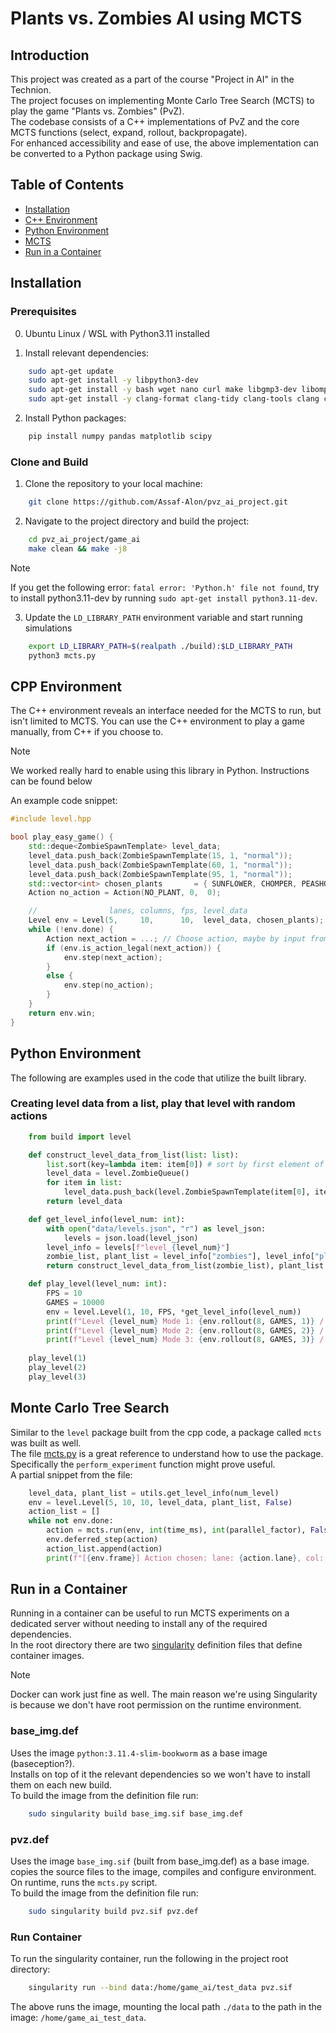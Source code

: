 # Plants vs. Zombies AI using MCTS

## Introduction
This project was created as a part of the course "Project in AI" in the Technion.  
The project focuses on implementing Monte Carlo Tree Search (MCTS) to play the game "Plants vs. Zombies" (PvZ).  
The codebase consists of a C++ implementations of PvZ and the core MCTS functions (select, expand, rollout, backpropagate).  
For enhanced accessibility and ease of use, the above implementation can be converted to a Python package using Swig.


## Table of Contents

- [Installation](#installation)
- [C++ Environment](#cpp-environment)
- [Python Environment](#python-environment)
- [MCTS](#monte-carlo-tree-search)
- [Run in a Container](#run-in-a-container)

## Installation

### Prerequisites

0. Ubuntu Linux / WSL with Python3.11 installed

1. Install relevant dependencies:
```bash
    sudo apt-get update
    sudo apt-get install -y libpython3-dev
    sudo apt-get install -y bash wget nano curl make libgmp3-dev libomp-dev tree swig
    sudo apt-get install -y clang-format clang-tidy clang-tools clang clangd libc++-dev libc++1 libc++abi-dev libc++abi1 libclang-dev libclang1 liblldb-dev libllvm-ocaml-dev libomp-dev libomp5 lld lldb llvm-dev llvm-runtime llvm python3-clang
```

2. Install Python packages:
```bash
    pip install numpy pandas matplotlib scipy
```

### Clone and Build

1. Clone the repository to your local machine:

```bash
    git clone https://github.com/Assaf-Alon/pvz_ai_project.git
```

2. Navigate to the project directory and build the project:
```bash
    cd pvz_ai_project/game_ai
    make clean && make -j8
```

> [!NOTE]  
> If you get the following error: `fatal error: 'Python.h' file not found`, try to install python3.11-dev by running `sudo apt-get install python3.11-dev`.

3. Update the `LD_LIBRARY_PATH` environment variable and start running simulations
```bash
    export LD_LIBRARY_PATH=$(realpath ./build):$LD_LIBRARY_PATH
    python3 mcts.py
```

## CPP Environment
The C++ environment reveals an interface needed for the MCTS to run, but isn't limited to MCTS.
You can use the C++ environment to play a game manually, from C++ if you choose to.
> [!NOTE]
> We worked really hard to enable using this library in Python. Instructions can be found below

An example code snippet:  
```cpp
#include level.hpp

bool play_easy_game() {
    std::deque<ZombieSpawnTemplate> level_data;
    level_data.push_back(ZombieSpawnTemplate(15, 1, "normal"));
    level_data.push_back(ZombieSpawnTemplate(60, 1, "normal"));
    level_data.push_back(ZombieSpawnTemplate(95, 1, "normal"));
    std::vector<int> chosen_plants       = { SUNFLOWER, CHOMPER, PEASHOOTER, POTATOMINE };
    Action no_action = Action(NO_PLANT, 0,  0);

    //                lanes, columns, fps, level_data
    Level env = Level(5,     10,      10,  level_data, chosen_plants);
    while (!env.done) {
        Action next_action = ...; // Choose action, maybe by input from user
        if (env.is_action_legal(next_action)) {
            env.step(next_action);
        }
        else {
            env.step(no_action);
        }
    }
    return env.win;
}
```

## Python Environment
The following are examples used in the code that utilize the built library.
### Creating level data from a list, play that level with random actions
```python
    from build import level

    def construct_level_data_from_list(list: list):
        list.sort(key=lambda item: item[0]) # sort by first element of tuple (list[tuple])
        level_data = level.ZombieQueue()
        for item in list:
            level_data.push_back(level.ZombieSpawnTemplate(item[0], item[1], item[2]))
        return level_data

    def get_level_info(level_num: int):
        with open("data/levels.json", "r") as level_json:
            levels = json.load(level_json)
        level_info = levels[f"level_{level_num}"]
        zombie_list, plant_list = level_info["zombies"], level_info["plants"]
        return construct_level_data_from_list(zombie_list), plant_list

    def play_level(level_num: int):
        FPS = 10
        GAMES = 10000
        env = level.Level(1, 10, FPS, *get_level_info(level_num))
        print(f"Level {level_num} Mode 1: {env.rollout(8, GAMES, 1)} / {GAMES}")
        print(f"Level {level_num} Mode 2: {env.rollout(8, GAMES, 2)} / {GAMES}")
        print(f"Level {level_num} Mode 3: {env.rollout(8, GAMES, 3)} / {GAMES}")
    
    play_level(1)
    play_level(2)
    play_level(3)
```

## Monte Carlo Tree Search
Similar to the `level` package built from the cpp code, a package called `mcts` was built as well.  
The file [mcts.py](/game_ai/mcts.py) is a great reference to understand how to use the package.  
Specifically the `perform_experiment` function might prove useful.  
A partial snippet from the file:
```python
    level_data, plant_list = utils.get_level_info(num_level)
    env = level.Level(5, 10, 10, level_data, plant_list, False)
    action_list = []
    while not env.done:
        action = mcts.run(env, int(time_ms), int(parallel_factor), False, float(ucb_const), int(rollout_mode), int(heuristic_mode), int(selection_mode), int(loss_heuristic))
        env.deferred_step(action)
        action_list.append(action)
        print(f"[{env.frame}] Action chosen: lane: {action.lane}, col: {action.col}, plant: {utils.plant_to_name[action.plant_name]}")
```

## Run in a Container
Running in a container can be useful to run MCTS experiments on a dedicated server without needing to install any of the required dependencies.  
In the root directory there are two [singularity](https://docs.sylabs.io/guides/3.5/user-guide/introduction.html) definition files that define container images.
> [!NOTE]  
> Docker can work just fine as well. The main reason we're using Singularity is because we don't have root permission on the runtime environment.

### base_img.def
Uses the image `python:3.11.4-slim-bookworm` as a base image (baseception?).  
Installs on top of it the relevant dependencies so we won't have to install them on each new build.  
To build the image from the definition file run:
```bash
    sudo singularity build base_img.sif base_img.def
```

### pvz.def
Uses the image `base_img.sif` (built from base_img.def) as a base image.  
copies the source files to the image, compiles and configure environment.  
On runtime, runs the `mcts.py` script.  
To build the image from the definition file run:
```bash
    sudo singularity build pvz.sif pvz.def
```

### Run Container
To run the singularity container, run the following in the project root directory:
```bash
    singularity run --bind data:/home/game_ai/test_data pvz.sif
```
The above runs the image, mounting the local path `./data` to the path in the image: `/home/game_ai_test_data`.
